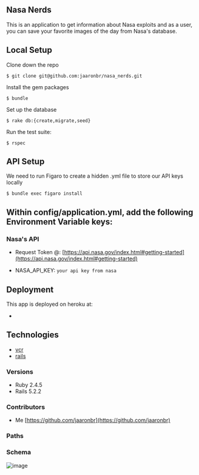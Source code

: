 ## Nasa Nerds
This is an application to get information about Nasa exploits and as a user,
you can save your favorite images of the day from Nasa's database.

## Local Setup

Clone down the repo
```
$ git clone git@github.com:jaaronbr/nasa_nerds.git
```

Install the gem packages
```
$ bundle
```

Set up the database
```
$ rake db:{create,migrate,seed}
```

Run the test suite:
```
$ rspec
```

## API Setup
We need to run Figaro to create a hidden .yml file to store our API keys locally

```
$ bundle exec figaro install
```

## Within config/application.yml, add the following Environment Variable keys:

### Nasa's API
* Request Token @:
[https://api.nasa.gov/index.html#getting-started](https://api.nasa.gov/index.html#getting-started)

* NASA_API_KEY: `your api key from nasa`

## Deployment

This app is deployed on heroku at:

*

## Technologies

* [vcr](https://github.com/vcr/vcr)
* [rails](https://rubyonrails.org/)

### Versions

* Ruby 2.4.5
* Rails 5.2.2

### Contributors

* Me   [https://github.com/jaaronbr](https://github.com/jaaronbr)

### Paths

### Schema

![image](https://user-images.githubusercontent.com/40776966/56101800-e0e26a80-5ee4-11e9-8038-79b7ff0d1f94.png)

